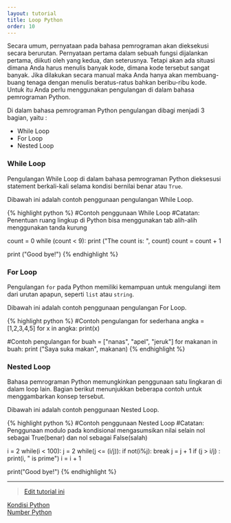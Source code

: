 ```yaml
---
layout: tutorial
title: Loop Python
order: 10
---
```


Secara umum, pernyataan pada bahasa pemrograman akan dieksekusi secara berurutan. Pernyataan pertama dalam sebuah fungsi dijalankan pertama, diikuti oleh yang kedua, dan seterusnya. Tetapi akan ada situasi dimana Anda harus menulis banyak kode, dimana kode tersebut sangat banyak. Jika dilakukan secara manual maka Anda hanya akan membuang-buang tenaga dengan menulis beratus-ratus bahkan beribu-ribu kode. Untuk itu Anda perlu menggunakan pengulangan di dalam bahasa pemrograman Python.

Di dalam bahasa pemrograman Python pengulangan dibagi menjadi 3 bagian, yaitu :
- While Loop
- For Loop
- Nested Loop

### While Loop
Pengulangan While Loop di dalam bahasa pemrograman Python dieksesusi statement berkali-kali selama kondisi bernilai benar atau `True`.

Dibawah ini adalah contoh penggunaan pengulangan While Loop.


{% highlight python %}
#Contoh penggunaan While Loop
#Catatan: Penentuan ruang lingkup di Python bisa menggunakan tab alih-alih menggunakan tanda kurung

count = 0
while (count < 9):
    print ("The count is: ", count)
    count = count + 1

print ("Good bye!")
{% endhighlight %}

### For Loop
Pengulangan `for` pada Python memiliki kemampuan untuk mengulangi item dari urutan apapun, seperti `list` atau `string`.

Dibawah ini adalah contoh penggunaan pengulangan For Loop.

{% highlight python %}
#Contoh pengulangan for sederhana
angka = [1,2,3,4,5]
for x in angka:
    print(x)

#Contoh pengulangan for
buah = ["nanas", "apel", "jeruk"]
for makanan in buah:
    print ("Saya suka makan", makanan)
{% endhighlight %}
    
### Nested Loop
Bahasa pemrograman Python memungkinkan penggunaan satu lingkaran di dalam loop lain. Bagian berikut menunjukkan beberapa contoh untuk menggambarkan konsep tersebut. 

Dibawah ini adalah contoh penggunaan Nested Loop.

{% highlight python %}
#Contoh penggunaan Nested Loop
#Catatan: Penggunaan modulo pada kondisional mengasumsikan nilai selain nol sebagai True(benar) dan nol sebagai False(salah)

i = 2
while(i < 100):
    j = 2
    while(j <= (i/j)):
        if not(i%j): break
        j = j + 1
    if (j > i/j) : print(i, " is prime")
    i = i + 1

print("Good bye!")
{% endhighlight %}

---
> [Edit tutorial ini](https://github.com/belajarpythoncom/belajarpythoncom.github.io/edit/master/tutorials/loop-python.md)

<div class="row navigation-tutorial">
    <div class="col-md-6 prev-tutorial">
        <a href="/tutorial/kondisi-if-else-python"><i class="fas fa-arrow-circle-left"></i>Kondisi Python</a>
    </div>
    <div class="col-md-6 next-tutorial">
        <a href="/tutorial/number-python" class="hoverable">Number Python<i class="fas fa-arrow-circle-right"></i></a>
    </div>
</div>

